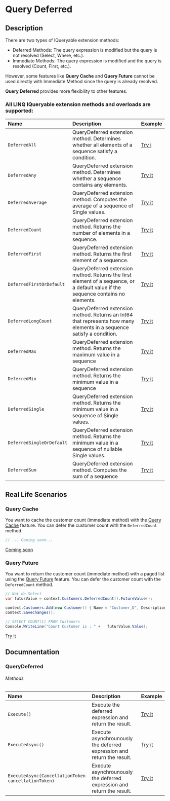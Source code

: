 # Query Deferred

## Description

There are two types of IQueryable extension methods:

- Deferred Methods: The query expression is modified but the query is not resolved (Select, Where, etc.).
- Immediate Methods: The query expression is modified and the query is resolved (Count, First, etc.).

However, some features like **Query Cache** and **Query Future** cannot be used directly with Immediate Method since the query is already resolved.

**Query Deferred** provides more flexibility to other features.

### All LINQ IQueryable extension methods and overloads are supported:

| Name | Description | Example |
| :--- | :---------- | :------ |
| `DeferredAll` | QueryDeferred extension method. Determines whether all elements of a sequence satisfy a condition. | [Try i](https://dotnetfiddle.net/R4nKJc) |
| `DeferredAny` | QueryDeferred extension method. Determines whether a sequence contains any elements. | [Try it](https://dotnetfiddle.net/Nnv3fB) |
| `DeferredAverage` | QueryDeferred extension method. Computes the average of a sequence of Single values. | [Try it](https://dotnetfiddle.net/KUPPPf) |
| `DeferredCount` | QueryDeferred extension method. Returns the number of elements in a sequence. | [Try it](https://dotnetfiddle.net/GAEt8F) |
| `DeferredFirst` | QueryDeferred extension method. Returns the first element of a sequence. | [Try it](https://dotnetfiddle.net/VNtEF2) |
| `DeferredFirstOrDefault` | QueryDeferred extension method. Returns the first element of a sequence, or a default value if the sequence contains no elements. | [Try it](https://dotnetfiddle.net/MEM6Ub) |
| `DeferredLongCount` | QueryDeferred extension method. Returns an Int64 that represents how many elements in a sequence satisfy a condition. | [Try it](https://dotnetfiddle.net/0wPWSF) |
| `DeferredMax` | QueryDeferred extension method. Returns the maximum value in a sequence | [Try it](https://dotnetfiddle.net/9GljhW) |
| `DeferredMin` | QueryDeferred extension method. Returns the minimum value in a sequence | [Try it](https://dotnetfiddle.net/8h3Fjt) |
| `DeferredSingle` | QueryDeferred extension method. Returns the minimum value in a sequence of Single values. | [Try it](https://dotnetfiddle.net/YmhLeU) |
| `DeferredSingleOrDefault` | QueryDeferred extension method. Returns the minimum value in a sequence of nullable Single values. | [Try it](https://dotnetfiddle.net/8k6V4Q) |
| `DeferredSum` | QueryDeferred extension method. Computes the sum of a sequence | [Try it](https://dotnetfiddle.net/ugoMmG) |

## Real Life Scenarios
### Query Cache
You want to cache the customer count (immediate method) with the [Query Cache](query-cache) feature. You can defer the customer count with the `DeferredCount` method.

```csharp
// ... Coming soon...
```
[Coming soon](#)

### Query Future
You want to return the customer count (immediate method) with a paged list using the [Query Future](query-future) feature. You can defer the customer count with the `DeferredCount` method.

```csharp
// Not do Select
var futurValue = context.Customers.DeferredCount().FutureValue();

context.Customers.Add(new Customer() { Name = "Customer_D", Description = "Description"});
context.SaveChanges();	

// SELECT COUNT(1) FROM Customers
Console.WriteLine("Count Customer is : " +   futurValue.Value);	
```
[Try it](https://dotnetfiddle.net/OshIRK)

## Documnentation

### QueryDeferred<TResult>

###### Methods
| Name | Description | Example |
| :--- | :---------- | :------ |
| `Execute()` | Execute the deferred expression and return the result. | [Try it](#) |
| `ExecuteAsync()` | Execute asynchrounously the deferred expression and return the result. | [Try it](#) |
| `ExecuteAsync(CancellationToken cancellationToken)` | Execute asynchrounously the deferred expression and return the result.  | [Try it](#)  |


